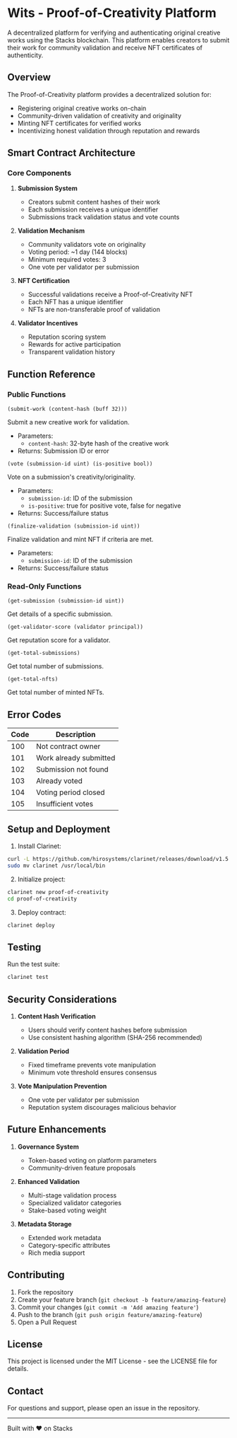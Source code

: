 # Wits - Proof-of-Creativity Platform

A decentralized platform for verifying and authenticating original creative works using the Stacks blockchain. This platform enables creators to submit their work for community validation and receive NFT certificates of authenticity.

## Overview

The Proof-of-Creativity platform provides a decentralized solution for:
- Registering original creative works on-chain
- Community-driven validation of creativity and originality
- Minting NFT certificates for verified works
- Incentivizing honest validation through reputation and rewards

## Smart Contract Architecture

### Core Components

1. **Submission System**
    - Creators submit content hashes of their work
    - Each submission receives a unique identifier
    - Submissions track validation status and vote counts

2. **Validation Mechanism**
    - Community validators vote on originality
    - Voting period: ~1 day (144 blocks)
    - Minimum required votes: 3
    - One vote per validator per submission

3. **NFT Certification**
    - Successful validations receive a Proof-of-Creativity NFT
    - Each NFT has a unique identifier
    - NFTs are non-transferable proof of validation

4. **Validator Incentives**
    - Reputation scoring system
    - Rewards for active participation
    - Transparent validation history

## Function Reference

### Public Functions

```clarity
(submit-work (content-hash (buff 32)))
```
Submit a new creative work for validation.
- Parameters:
    - `content-hash`: 32-byte hash of the creative work
- Returns: Submission ID or error

```clarity
(vote (submission-id uint) (is-positive bool))
```
Vote on a submission's creativity/originality.
- Parameters:
    - `submission-id`: ID of the submission
    - `is-positive`: true for positive vote, false for negative
- Returns: Success/failure status

```clarity
(finalize-validation (submission-id uint))
```
Finalize validation and mint NFT if criteria are met.
- Parameters:
    - `submission-id`: ID of the submission
- Returns: Success/failure status

### Read-Only Functions

```clarity
(get-submission (submission-id uint))
```
Get details of a specific submission.

```clarity
(get-validator-score (validator principal))
```
Get reputation score for a validator.

```clarity
(get-total-submissions)
```
Get total number of submissions.

```clarity
(get-total-nfts)
```
Get total number of minted NFTs.

## Error Codes

| Code | Description |
|------|-------------|
| 100  | Not contract owner |
| 101  | Work already submitted |
| 102  | Submission not found |
| 103  | Already voted |
| 104  | Voting period closed |
| 105  | Insufficient votes |

## Setup and Deployment

1. Install Clarinet:
```bash
curl -L https://github.com/hirosystems/clarinet/releases/download/v1.5.4/clarinet-linux-x64.tar.gz | tar xz
sudo mv clarinet /usr/local/bin
```

2. Initialize project:
```bash
clarinet new proof-of-creativity
cd proof-of-creativity
```

3. Deploy contract:
```bash
clarinet deploy
```

## Testing

Run the test suite:
```bash
clarinet test
```

## Security Considerations

1. **Content Hash Verification**
    - Users should verify content hashes before submission
    - Use consistent hashing algorithm (SHA-256 recommended)

2. **Validation Period**
    - Fixed timeframe prevents vote manipulation
    - Minimum vote threshold ensures consensus

3. **Vote Manipulation Prevention**
    - One vote per validator per submission
    - Reputation system discourages malicious behavior

## Future Enhancements

1. **Governance System**
    - Token-based voting on platform parameters
    - Community-driven feature proposals

2. **Enhanced Validation**
    - Multi-stage validation process
    - Specialized validator categories
    - Stake-based voting weight

3. **Metadata Storage**
    - Extended work metadata
    - Category-specific attributes
    - Rich media support

## Contributing

1. Fork the repository
2. Create your feature branch (`git checkout -b feature/amazing-feature`)
3. Commit your changes (`git commit -m 'Add amazing feature'`)
4. Push to the branch (`git push origin feature/amazing-feature`)
5. Open a Pull Request

## License

This project is licensed under the MIT License - see the LICENSE file for details.

## Contact

For questions and support, please open an issue in the repository.

---
Built with ❤️ on Stacks
